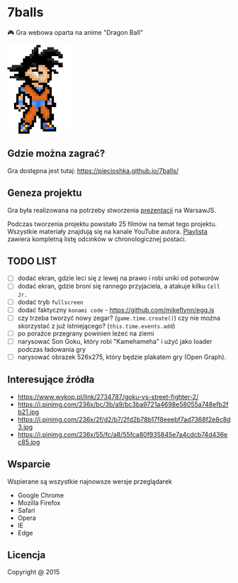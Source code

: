 # 7balls

:video_game: Gra webowa oparta na anime "Dragon Ball"

![](./docs/screenshots/son-goku-standing-150x200.png)

## Gdzie można zagrać?

Gra dostępna jest tutaj: https://piecioshka.github.io/7balls/

## Geneza projektu

Gra była realizowana na potrzeby stworzenia 
[prezentacji](https://www.youtube.com/watch?v=klDeljOKDjU) na WarsawJS.

Podczas tworzenia projektu powstało 25 filmów na temat tego projektu.
Wszystkie materiały znajdują się na kanale YouTube autora.
[Playlista](https://www.youtube.com/playlist?list=PLDTdlgCXlVhjAlKJ1W2Y12Xejvt4Ih02p)
zawiera kompletną listę odcinków w chronologicznej postaci.

## TODO LIST

* [ ] dodać ekran, gdzie leci się z lewej na prawo i robi uniki od potworów
* [ ] dodać ekran, gdzie broni się rannego przyjaciela, a atakuje kilku `Cell Jr.`
* [ ] dodać tryb `fullscreen`
* [ ] dodać faktyczny `konami code` - https://github.com/mikeflynn/egg.js
* [ ] czy trzeba tworzyć nowy zegar? (`game.time.create()`) czy nie można
skorzystać z już istniejącego? (`this.time.events.add`)
* [ ] po porażce przegrany powinien leżeć na ziemi
* [ ] narysować Son Goku, który robi "Kamehameha" i użyć jako loader podczas ładowania gry
* [ ] narysować obrazek 526x275, który będzie plakatem gry (Open Graph).

## Interesujące źródła

* https://www.wykop.pl/link/2734787/goku-vs-street-fighter-2/
* https://i.pinimg.com/236x/bc/3b/a9/bc3ba9721a4698e58055a748efb2fb21.jpg
* https://i.pinimg.com/236x/2f/d2/b7/2fd2b78b17f8eeebf7ad7368f2e8c8d3.jpg
* https://i.pinimg.com/236x/55/fc/a8/55fca80f935845e7a4cdcb74d436ec85.jpg

## Wsparcie

Wspierane są wszystkie najnowsze wersje przeglądarek 

* Google Chrome
* Mozilla Firefox
* Safari
* Opera
* IE
* Edge

## Licencja

Copyright @ 2015
